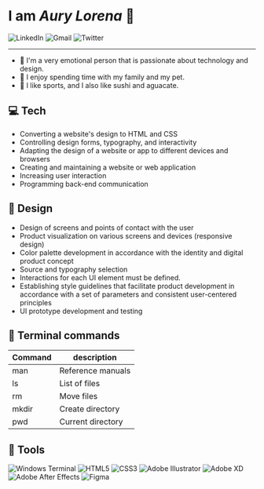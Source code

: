 # I am _Aury Lorena_ 👋

![LinkedIn](https://img.shields.io/badge/aurylo1224-%230077B5.svg?style=for-the-badge&logo=linkedin&logoColor=white)
![Gmail](https://img.shields.io/badge/aury1224-D14836?style=for-the-badge&logo=gmail&logoColor=white)
![Twitter](https://img.shields.io/badge/@AuryLo-%231DA1F2.svg?style=for-the-badge&logo=Twitter&logoColor=white)

------------------

- 👩 I'm a very emotional person that is passionate about technology and design.
- 🐾 I enjoy spending time with my family and my pet.
- 🍣 I like sports, and I also like sushi and aguacate. 


## 💻 Tech

- Converting a website's design to HTML and CSS
- Controlling design forms, typography, and interactivity
- Adapting the design of a website or app to different devices and browsers
- Creating and maintaining a website or web application
- Increasing user interaction
- Programming back-end communication


## 🎨 Design

- Design of screens and points of contact with the user
- Product visualization on various screens and devices (responsive design)
- Color palette development in accordance with the identity and digital product concept
- Source and typography selection
- Interactions for each UI element must be defined.
- Establishing style guidelines that facilitate product development in accordance with a set of parameters and consistent user-centered principles
- UI prototype development and testing

##  🔑 Terminal commands

|  Command |  description |   
|----------|--------------|
|    man   |  Reference manuals |  
| ls  |  List of files |  
| rm  |  Move files | 
| mkdir  |  Create directory | 
| pwd  |  Current directory | 



## 🔧 Tools

![Windows Terminal](https://img.shields.io/badge/-%234D4D4D.svg?style=for-the-badge&logo=windows-terminal&logoColor=white) ![HTML5](https://img.shields.io/badge/-%23E34F26.svg?style=for-the-badge&logo=html5&logoColor=white) ![CSS3](https://img.shields.io/badge/-%231572B6.svg?style=for-the-badge&logo=css3&logoColor=white) ![Adobe Illustrator](https://img.shields.io/badge/-%23FF9A00.svg?style=for-the-badge&logo=adobe%20illustrator&logoColor=white)  ![Adobe XD](https://img.shields.io/badge/-470137?style=for-the-badge&logo=Adobe%20XD&logoColor=#FF61F6)  ![Adobe After Effects](https://img.shields.io/badge/-9999FF.svg?style=for-the-badge&logo=Adobe%20After%20Effects&logoColor=white) ![Figma](https://img.shields.io/badge/-%23F24E1E.svg?style=for-the-badge&logo=figma&logoColor=white) 








